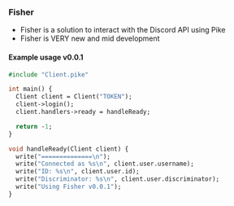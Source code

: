 ### Fisher
- Fisher is a solution to interact with the Discord API using Pike
- Fisher is VERY new and mid development

#### Example usage v0.0.1
```pike
#include "Client.pike"

int main() {
  Client client = Client("TOKEN");
  client->login();
  client.handlers->ready = handleReady;

  return -1;
}

void handleReady(Client client) {
  write("==============\n");
  write("Connected as %s\n", client.user.username);
  write("ID: %s\n", client.user.id);
  write("Discriminator: %s\n", client.user.discriminator);
  write("Using Fisher v0.0.1");
}
```

